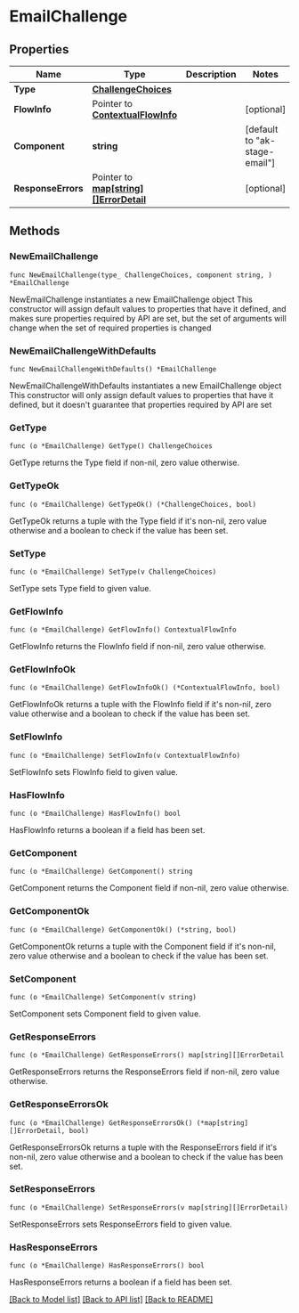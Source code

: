 # EmailChallenge

## Properties

Name | Type | Description | Notes
------------ | ------------- | ------------- | -------------
**Type** | [**ChallengeChoices**](ChallengeChoices.md) |  | 
**FlowInfo** | Pointer to [**ContextualFlowInfo**](ContextualFlowInfo.md) |  | [optional] 
**Component** | **string** |  | [default to "ak-stage-email"]
**ResponseErrors** | Pointer to [**map[string][]ErrorDetail**](array.md) |  | [optional] 

## Methods

### NewEmailChallenge

`func NewEmailChallenge(type_ ChallengeChoices, component string, ) *EmailChallenge`

NewEmailChallenge instantiates a new EmailChallenge object
This constructor will assign default values to properties that have it defined,
and makes sure properties required by API are set, but the set of arguments
will change when the set of required properties is changed

### NewEmailChallengeWithDefaults

`func NewEmailChallengeWithDefaults() *EmailChallenge`

NewEmailChallengeWithDefaults instantiates a new EmailChallenge object
This constructor will only assign default values to properties that have it defined,
but it doesn't guarantee that properties required by API are set

### GetType

`func (o *EmailChallenge) GetType() ChallengeChoices`

GetType returns the Type field if non-nil, zero value otherwise.

### GetTypeOk

`func (o *EmailChallenge) GetTypeOk() (*ChallengeChoices, bool)`

GetTypeOk returns a tuple with the Type field if it's non-nil, zero value otherwise
and a boolean to check if the value has been set.

### SetType

`func (o *EmailChallenge) SetType(v ChallengeChoices)`

SetType sets Type field to given value.


### GetFlowInfo

`func (o *EmailChallenge) GetFlowInfo() ContextualFlowInfo`

GetFlowInfo returns the FlowInfo field if non-nil, zero value otherwise.

### GetFlowInfoOk

`func (o *EmailChallenge) GetFlowInfoOk() (*ContextualFlowInfo, bool)`

GetFlowInfoOk returns a tuple with the FlowInfo field if it's non-nil, zero value otherwise
and a boolean to check if the value has been set.

### SetFlowInfo

`func (o *EmailChallenge) SetFlowInfo(v ContextualFlowInfo)`

SetFlowInfo sets FlowInfo field to given value.

### HasFlowInfo

`func (o *EmailChallenge) HasFlowInfo() bool`

HasFlowInfo returns a boolean if a field has been set.

### GetComponent

`func (o *EmailChallenge) GetComponent() string`

GetComponent returns the Component field if non-nil, zero value otherwise.

### GetComponentOk

`func (o *EmailChallenge) GetComponentOk() (*string, bool)`

GetComponentOk returns a tuple with the Component field if it's non-nil, zero value otherwise
and a boolean to check if the value has been set.

### SetComponent

`func (o *EmailChallenge) SetComponent(v string)`

SetComponent sets Component field to given value.


### GetResponseErrors

`func (o *EmailChallenge) GetResponseErrors() map[string][]ErrorDetail`

GetResponseErrors returns the ResponseErrors field if non-nil, zero value otherwise.

### GetResponseErrorsOk

`func (o *EmailChallenge) GetResponseErrorsOk() (*map[string][]ErrorDetail, bool)`

GetResponseErrorsOk returns a tuple with the ResponseErrors field if it's non-nil, zero value otherwise
and a boolean to check if the value has been set.

### SetResponseErrors

`func (o *EmailChallenge) SetResponseErrors(v map[string][]ErrorDetail)`

SetResponseErrors sets ResponseErrors field to given value.

### HasResponseErrors

`func (o *EmailChallenge) HasResponseErrors() bool`

HasResponseErrors returns a boolean if a field has been set.


[[Back to Model list]](../README.md#documentation-for-models) [[Back to API list]](../README.md#documentation-for-api-endpoints) [[Back to README]](../README.md)


